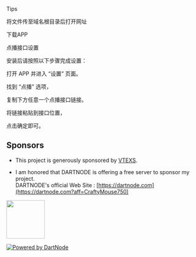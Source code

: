 Tips

将文件传至域名根目录后打开网址

下载APP


点播接口设置

安装后请按照以下步骤完成设置：

打开 APP 并进入 “设置” 页面。

找到 “点播” 选项，

复制下方任意一个点播接口链接。

将链接粘贴到接口位置，

点击确定即可。



## Sponsors

- This project is generously sponsored by [VTEXS](https://zmto.com/).

- I am honored that DARTNODE is offering a free server to sponsor my project.<br>
DARTNODE's official Web Site : [https://dartnode.com](https://dartnode.com?aff=CraftyMouse750)

<a href="https://dartnode.com?aff=CraftyMouse750" target="_blank"><img src="https://status.dartnode.com/upload/logo1.png" width="100px"></a><br>

[![Powered by DartNode](https://dartnode.com/branding/DN-Open-Source-sm.png)](https://dartnode.com "Powered by DartNode - Free VPS for Open Source")
